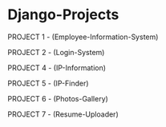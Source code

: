 # Django-Projects
PROJECT 1 - (Employee-Information-System)

PROJECT 2 - (Login-System)

PROJECT 4 - (IP-Information)

PROJECT 5 - (IP-Finder)

PROJECT 6 - (Photos-Gallery)

PROJECT 7 - (Resume-Uploader)


